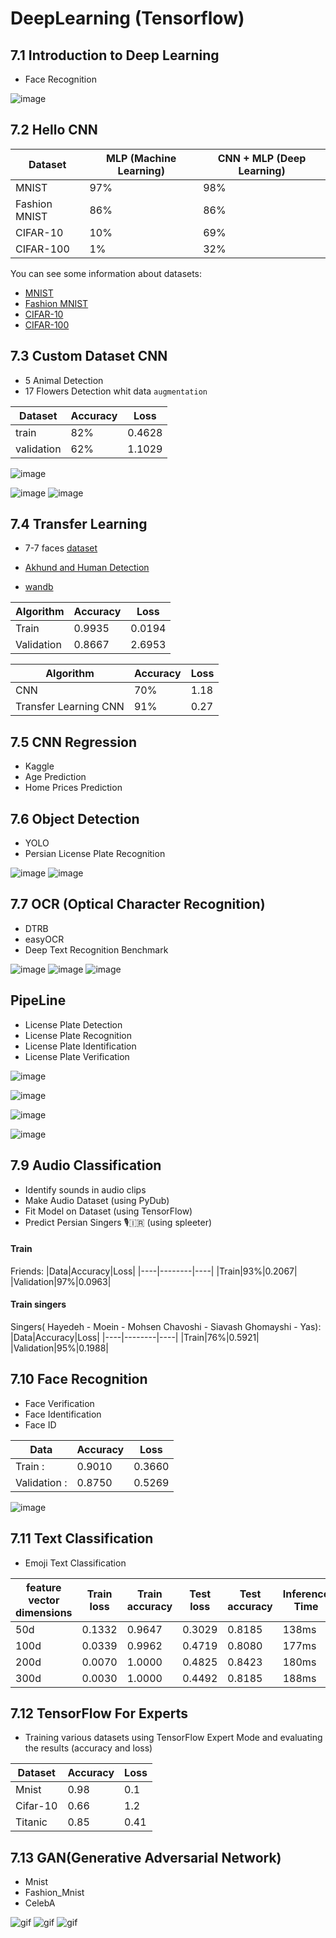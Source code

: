 # DeepLearning (Tensorflow)

## 7.1 Introduction to Deep Learning
* Face Recognition

![image](https://github.com/Moein-Moatali-2006/DeepLearning/raw/main/Face%20Recognition/output.png)

## 7.2 Hello CNN

| Dataset        | MLP (Machine Learning) | CNN + MLP (Deep Learning) |
|---------------|----------------------|-------------------------|
| MNIST        | 97%                  | 98%                     |
| Fashion MNIST | 86%                  | 86%                     |
| CIFAR-10     | 10%                   | 69%                     |
| CIFAR-100    | 1%                    | 32%                     |


You can see some information about datasets:
- [MNIST](https://keras.io/api/datasets/mnist/)
- [Fashion MNIST](https://keras.io/api/datasets/fashion_mnist/)
- [CIFAR-10](https://keras.io/api/datasets/cifar10/)
- [CIFAR-100](https://keras.io/api/datasets/cifar100/)


## 7.3 Custom Dataset CNN
* 5 Animal Detection
* 17 Flowers Detection whit data `augmentation`

|Dataset|Accuracy|Loss|
|-------|-----|----------|
|train|82%|0.4628|
|validation|62%|1.1029|

![image](https://github.com/Moein-Moatali-2006/DeepLearning/raw/main/Custom%20Dataset%20CNN/5%20Animals/images/confusian_mx.png)


![image](https://github.com/Moein-Moatali-2006/DeepLearning/raw/main/Custom%20Dataset%20CNN/Flowers/output/whit_augmentation.png)
![image](https://github.com/Moein-Moatali-2006/DeepLearning/raw/main/Custom%20Dataset%20CNN/Flowers/output/result.png)


## 7.4 Transfer Learning
* 7-7 faces
[dataset](https://drive.google.com/drive/folders/1WGSotRtFPYGuxPEGkWWRsBPlVXFSvl7p?usp=sharing)

* [Akhund and Human Detection](https://drive.google.com/drive/folders1awNU2wbo6owr3Pfyy8KIy70T5sdi41VD)
* [wandb](https://wandb.ai/)

|Algorithm|Accuracy|Loss|
|---------|--------|----|
|Train|0.9935|0.0194|
|Validation|0.8667|2.6953|

|Algorithm|Accuracy|Loss|
|---------|--------|----|
|CNN |70%|1.18|
|Transfer Learning CNN |91%|0.27|


## 7.5 CNN Regression
* Kaggle
* Age Prediction
* Home Prices Prediction 

## 7.6 Object Detection
* YOLO
* Persian License Plate Recognition

![image](https://github.com/Moein-Moatali-2006/DeepLearning/raw/main/YOLO/test1.png)
![image](https://github.com/Moein-Moatali-2006/DeepLearning/raw/main/YOLO/test2.png)


## 7.7 OCR (Optical Character Recognition)
* DTRB
* easyOCR
* Deep Text Recognition Benchmark

![image](https://github.com/Moein-Moatali-2006/DeepLearning/raw/main/OCR/EasyOCR/output_tests/text_en.png)
![image](https://github.com/Moein-Moatali-2006/DeepLearning/raw/main/OCR/EasyOCR/output_tests/latin_plate.png)
![image](https://github.com/Moein-Moatali-2006/DeepLearning/raw/main/OCR/EasyOCR/output_tests/irani_plate.png)

## PipeLine 
* License Plate Detection
* License Plate Recognition
* License Plate Identification
* License Plate Verification

![image](https://github.com/Moein-Moatali-2006/DeepLearning/raw/main/License%20Plate%20PipeLine/io/input/image_test.jpg)

![image](https://github.com/Moein-Moatali-2006/DeepLearning/raw/main/License%20Plate%20PipeLine/io/output/plate_image_result_0.jpg)

![image](https://github.com/Moein-Moatali-2006/DeepLearning/raw/main/License%20Plate%20PipeLine/io/output/example.png)

![image](https://github.com/Moein-Moatali-2006/DeepLearning/raw/main/License%20Plate%20PipeLine/io/output/example_1.png)

## 7.9 Audio Classification
* Identify sounds in audio clips
* Make Audio Dataset (using PyDub)
* Fit Model on Dataset (using TensorFlow)
* Predict Persian Singers 🎙🇮🇷  (using spleeter)

#### Train 

Friends:
|Data|Accuracy|Loss|
|----|--------|----|
|Train|93%|0.2067|
|Validation|97%|0.0963|


#### Train singers

Singers( Hayedeh - Moein - Mohsen Chavoshi - Siavash Ghomayshi - Yas):
|Data|Accuracy|Loss|
|----|--------|----|
|Train|76%|0.5921|
|Validation|95%|0.1988|


## 7.10 Face Recognition
* Face Verification
* Face Identification
* Face ID

|Data|Accuracy|Loss|
|----|--------|----|
|Train :|0.9010|0.3660|
|Validation :|0.8750|0.5269|

![image](https://github.com/Moein-Moatali-2006/DeepLearning/raw/main/Face%20Recognition/output.png)

## 7.11 Text Classification
* Emoji Text Classification

|feature vector dimensions|Train loss|Train accuracy|Test loss|Test accuracy|Inference Time|
|-------------------------|----------|--------------|---------|-------------|--------------|
|50d|0.1332|0.9647|0.3029|0.8185|138ms|
|100d|0.0339|0.9962|0.4719|0.8080|177ms|
|200d|0.0070|1.0000|0.4825|0.8423|180ms|
|300d|0.0030|1.0000|0.4492|0.8185|188ms|

## 7.12 TensorFlow For Experts
* Training various datasets using TensorFlow Expert Mode and evaluating the results (accuracy and loss)

|Dataset|Accuracy|Loss|
|-------|--------|----|
|Mnist|0.98|0.1|
|Cifar-10|0.66|1.2|
|Titanic|0.85|0.41|

## 7.13 GAN(Generative Adversarial Network)
* Mnist
* Fashion_Mnist
* CelebA

![gif](https://github.com/Moein-Moatali-2006/DeepLearning/raw/main/GAN/Mnist/dcgan.gif)
![gif](https://github.com/Moein-Moatali-2006/DeepLearning/raw/main/GAN/Fashion_Mnist/Fashion_Mnist.gif)
![gif](https://github.com/Moein-Moatali-2006/DeepLearning/raw/main/GAN/CelebA/output.png)
